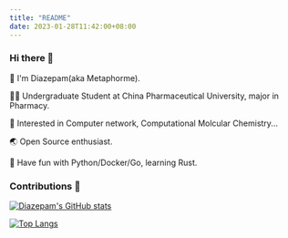 ```yaml
---
title: "README"
date: 2023-01-28T11:42:00+08:00
---
```


### Hi there 👋

🥷 I'm Diazepam(aka Metaphorme).

👨‍🎓 Undergraduate Student at China Pharmaceutical University, major in Pharmacy.

🧪 Interested in Computer network, Computational Molcular Chemistry...

🌏 Open Source enthusiast.

🌱 Have fun with Python/Docker/Go, learning Rust.

### Contributions 🦾

[![Diazepam's GitHub stats](https://github-readme-stats.vercel.app/api?username=metaphorme)](https://github.com/metaphorme)

[![Top Langs](https://github-readme-stats.vercel.app/api/top-langs/?username=metaphorme)](https://github.com/metaphorme)

